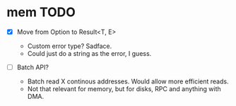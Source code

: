 # mem TODO

* [x] Move from Option<T> to Result<T, E>
  - Custom error type? Sadface.
  - Could just do a string as the error, I guess.

* [ ] Batch API?
  - Batch read X continous addresses. Would allow more efficient reads.
  - Not that relevant for memory, but for disks, RPC and anything with DMA.